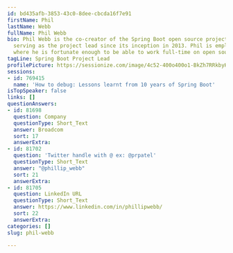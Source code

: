 ```yaml
---
id: bd435afb-3853-43c0-8dee-cbcda16f7e91
firstName: Phil
lastName: Webb
fullName: Phil Webb
bio: Phil Webb is the co-creator of the Spring Boot open source project and has been
  serving as the project lead since its inception in 2013. Phil is employed by Broadcom
  where he is fortunate enough to be able to work full-time on open source software.
tagLine: Spring Boot Project Lead
profilePicture: https://sessionize.com/image/4c52-400o400o1-BkZh7RRkbyHwqFo7b9mCUJ.jpg
sessions:
- id: 769415
  name: 'How to debug: Lessons learnt from 10 years of Spring Boot'
isTopSpeaker: false
links: []
questionAnswers:
- id: 81698
  question: Company
  questionType: Short_Text
  answer: Broadcom
  sort: 17
  answerExtra:
- id: 81702
  question: 'Twitter handle with @ ex: @prpatel'
  questionType: Short_Text
  answer: "@phillip_webb"
  sort: 21
  answerExtra:
- id: 81705
  question: LinkedIn URL
  questionType: Short_Text
  answer: https://www.linkedin.com/in/phillipwebb/
  sort: 22
  answerExtra:
categories: []
slug: phil-webb

---
```

